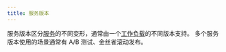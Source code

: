 ```yaml
---
title: 服务版本
---
```

服务版本区分[服务](#service)的不同变形，通常由一个[工作负载](#workload)的不同版本支持。
多个服务版本使用的场景通常有 A/B 测试、金丝雀滚动发布。